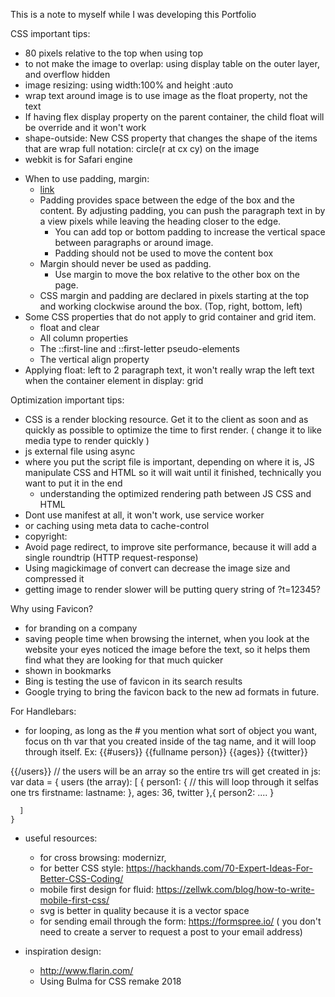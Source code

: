 This is a note to myself while I was developing this Portfolio

CSS important tips:
* 80 pixels relative to the top when using top
* to not make the image to overlap: using display table on the outer layer, and overflow hidden
* image resizing: using width:100% and height :auto
* wrap text around image is to use image as the float property, not the text
* If having flex display property on the parent container, the child float will
be override and it won't work
* shape-outside: New CSS property that changes the shape of the items that are wrap
full notation: circle(r at cx cy) on the image
* webkit is for Safari engine

- When to use padding, margin:
  - [link](http://headwaythemes.com/margins-padding-borders/)
  - Padding provides space between the edge of the box and the content. By
  adjusting padding, you can push the paragraph text in by a view pixels
  while leaving the heading closer to the edge.
    - You can add top or bottom padding to increase the vertical space between
    paragraphs or around image.
    - Padding should not be used to move the content box
  - Margin should never be used as padding.
    - Use margin to move the box relative to the other box on the page.
  - CSS margin and padding are declared in pixels starting at the top and working
  clockwise around the box. (Top, right, bottom, left)
- Some CSS properties that do not apply to grid container and grid item.
  - float and clear
  - All column properties
  - The ::first-line and ::first-letter pseudo-elements
  - The vertical align property
- Applying float: left to 2 paragraph text, it won't really wrap the left
text when the container element in display: grid



Optimization important tips:
* CSS is a render blocking resource. Get it to the client as soon and as quickly as possible to optimize the time to first render. ( change it to like media type to render quickly )
* js external file using async
* where you put the script file is important, depending on where it is, JS manipulate CSS and HTML so it will wait until it finished, technically you want to put it in the end
    * understanding the optimized rendering path between JS CSS and HTML
* Dont use manifest at all, it won't work, use service worker
* or caching using meta data to cache-control <META HTTP-EQUIV="CACHE-CONTROL" CONTENT="NO-CACHE">
* copyright: <META HTTP-EQUIV="CONTENT-TYPE"
CONTENT="text/html; charset=UTF-8">
* Avoid page redirect, to improve site performance, because it will add a single roundtrip (HTTP request-response)
* Using magickimage of convert can decrease the image size and compressed it
* getting image to render slower will be putting query string of ?t=12345?

Why using Favicon?
* for branding on a company
* saving people time when browsing the internet, when you look at the website
  your eyes noticed the image before the text, so it helps them find what they are
  looking for that much quicker
* shown in bookmarks
* Bing is testing the use of favicon in its search results
* Google trying to bring the favicon back to the new ad formats in future.


For Handlebars:
  * for looping, as long as the # you mention what sort of object you want, focus
  on th var that you created inside of the tag name, and it will loop through
  itself. Ex:
  {{#users}}
    <tr>
      <td> {{fullname person}}</td>
      <td> {{ages}}</td>
      <td> {{twitter}}</td>
      </tr>
  {{/users}} // the users will be an array so the entire trs will get created
  in js:
    var data = {
      users (the array): [
      {
        person1: { // this will loop through it selfas one trs
          firstname:
          lastname:
        },
        ages: 36,
        twitter
      },{
        person2: ....
      }

      ]
    }

* useful resources:
  - for cross browsing: modernizr,
  - for better CSS style: https://hackhands.com/70-Expert-Ideas-For-Better-CSS-Coding/
  - mobile first design for fluid: https://zellwk.com/blog/how-to-write-mobile-first-css/
  - svg is better in quality because it is a vector space
  -  for sending email through the form: https://formspree.io/
        ( you don't need to create a server to request a post to your email address)

* inspiration design:
  - http://www.flarin.com/
  - Using Bulma for CSS remake 2018
